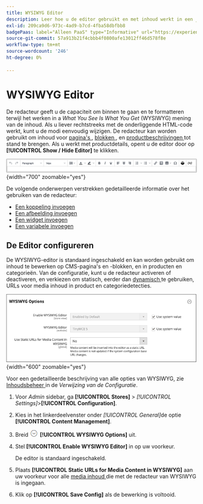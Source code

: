 ```yaml
---
title: WYSIWYG Editor
description: Leer hoe u de editor gebruikt en met inhoud werkt in een _What You See Is What You Get_ (WYSIWYG) weergave.
exl-id: 209ca9d6-973c-4ad9-b7cd-4fba58dbfbb8
badgePaas: label="Alleen PaaS" type="Informative" url="https://experienceleague.adobe.com/nl/docs/commerce/user-guides/product-solutions" tooltip="Is alleen van toepassing op Adobe Commerce op Cloud-projecten (door Adobe beheerde PaaS-infrastructuur) en op projecten in het veld."
source-git-commit: 57a913b21f4cbbb4f0800afe13012ff46d578f8e
workflow-type: tm+mt
source-wordcount: '246'
ht-degree: 0%

---
```


# WYSIWYG Editor

De redacteur geeft u de capaciteit om binnen te gaan en te formatteren terwijl het werken in a _What You See Is What You Get_ (WYSIWYG) mening van de inhoud. Als u liever rechtstreeks met de onderliggende HTML-code werkt, kunt u de modi eenvoudig wijzigen. De redacteur kan worden gebruikt om inhoud voor [ pagina&#39;s ](pages.md), [ blokken ](blocks.md), en [ productbeschrijvingen ](../catalog/product-content.md) tot stand te brengen. Als u werkt met productdetails, opent u de editor door op **[!UICONTROL Show / Hide Editor]** te klikken.

![ de toolbar van de Redacteur ](./assets/editor-toolbar.png){width="700" zoomable="yes"}

De volgende onderwerpen verstrekken gedetailleerde informatie over het gebruiken van de redacteur:

- [Een koppeling invoegen](editor-insert-link.md)
- [Een afbeelding invoegen](editor-insert-image.md)
- [Een widget invoegen](editor-widget.md)
- [Een variabele invoegen](editor-insert-variable.md)

## De Editor configureren

De WYSIWYG-editor is standaard ingeschakeld en kan worden gebruikt om inhoud te bewerken op CMS-pagina&#39;s en -blokken, en in producten en categorieën. Van de configuratie, kunt u de redacteur activeren of deactiveren, en verkiezen om statisch, eerder dan [ dynamisch ](../catalog/catalog-urls.md#dynamic-url) te gebruiken, URLs voor media inhoud in product en categoriedetecties.

![ de Opties van WYSIWYG ](./assets/content-management-wysiwyg-options.png){width="600" zoomable="yes"}

Voor een gedetailleerde beschrijving van alle opties van WYSIWYG, zie [ Inhoudsbeheer ](../configuration-reference/general/content-management.md) in de _Verwijzing van de Configuratie_.

1. Voor _Admin_ sidebar, ga **[!UICONTROL Stores]** > _[!UICONTROL Settings]_>**[!UICONTROL Configuration]**.

1. Kies in het linkerdeelvenster onder _[!UICONTROL General]_&#x200B;de optie **[!UICONTROL Content Management]**.

1. Breid ![ selecteur van de Uitbreiding ](../assets/icon-display-expand.png) **[!UICONTROL WYSIWYG Options]** uit.

1. Stel **[!UICONTROL Enable WYSIWYG Editor]** in op uw voorkeur.

   De editor is standaard ingeschakeld.

1. Plaats **[!UICONTROL Static URLs for Media Content in WYSIWYG]** aan uw voorkeur voor alle [ media inhoud ](../catalog/catalog-urls.md#static-url) die met de redacteur van WYSIWYG is ingegaan.

1. Klik op **[!UICONTROL Save Config]** als de bewerking is voltooid.
